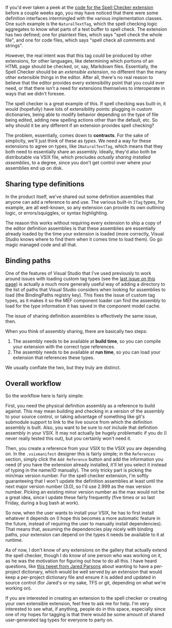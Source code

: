 <!-- Extending extensions -->

If you'd ever taken a peek at the [code for the Spell Checker extension](http://github.com/noahric/spellchecker) before a couple weeks ago, you may have noticed that there were some definition interfaces intermingled with the various implementation classes.  One such example is the `NaturalTextTag`, which the spell checking logic aggregates to know what parts of a text buffer to spell check.  The extension has two defined; one for plaintext files, which says "spell check the whole file", and one for code files, which says "spell check all comments and strings".

However, the real intent was that this tag could be produced by other extensions, for other languages, like determining which portions of an HTML page should be checked, or, say, Markdown files.  Essentially, the Spell Checker should be an *extensible extension*, no different than the many other extensible things in the editor.  After all, there's no real reason to believe that the editor provides every extensibility point that you could ever need, or that there isn't a need for extensions themselves to interoperate in ways that we didn't foresee.

The spell checker is a great example of this.  If spell checking was built-in, it would (hopefully) have lots of extensibility points: plugging in custom dictionaries, being able to modify behavior depending on the type of file being edited, adding new spelling actions other than the default, etc.  So why should it be any different if an extension provides spell checking?

The problem, essentially, comes down to **contracts**.  For the sake of simplicity, we'll just think of these as *types*.  We need a way for these extensions to agree on types, like `INaturalTextTag`, which means that they both need to essentially share an assembly.  Ideally, they'd also both be distributable via VSIX file, which precludes *actually sharing installed assemblies*, to a degree, since you don't get control over where your assemblies end up on disk. 

## Sharing type definitions

In the product itself, we've shared out some definition assemblies that anyone can add a reference to and use.  The various built-in `ITag` types, for example, are all well-known, so any extension can provide its own outlining logic, or errors/squiggles, or syntax highlighting.

The reason this works without requiring every extension to ship a copy of the editor definition assemblies is that these assemblies are essentially already loaded by the time your extension is loaded (more correctly, Visual Studio knows where to find them when it comes time to load them).  Go go magic managed code and all that.

## Binding paths

One of the features of Visual Studio that I've used previously to work around issues with loading custom tag types (see the [last issue on this page](http://blogs.msdn.com/vsxteam/archive/2009/10/15/visual-studio-2010-sdk-beta-2-readme.aspx)) is actually a much more generally useful way of adding a directory to the list of paths that Visual Studio considers when looking for assemblies to load (the BindingPaths registry key).  This fixes the issue of custom tag types, as it makes it so the MEF component loader can find the assembly to load for the type information it has saved in the component model cache.

The issue of sharing definition assemblies is effectively the same issue, then.

When you think of assembly sharing, there are basically two steps:

 1. The assembly needs to be available at **build time**, so you can compile your extension with the correct type references.
 1. The assembly needs to be available at **run time**, so you can load your extension that references these types.

We usually conflate the two, but they truly are distinct.

## Overall workflow

So the workflow here is fairly simple:

First, you need the physical definition assembly as a reference to build against.  This may mean building and checking in a version of the assembly to your source control, or taking advantage of something like git's submodule support to link to the live source from which the definition assembly is built.  Also, you want to be sure to *not* include that definition assembly in your VSIX.  It may not actually be hugely problematic if you do (I never really tested this out), but you certainly won't need it.

Then, you create a reference from your VSIX to the VSIX you are depending on.  In the `.vsixmanifest` designer this is fairly simple; in the `References` section, simply click the `Add Reference` button and add the information you need (if you have the extension already installed, it'll let you select it instead of typing in the name/ID manually).  The only tricky part is picking the min/max version number.  For the spell checker extension, I'm softly guaranteeing that I won't update the definition assemblies at least until the next major version number (3.0), so I'd use 2.999 as the max version number.  Picking an existing minor version number as the max would not be a great idea, since I update these fairly frequently (five times or so last Friday, during a bug bash at work).

So now, when the user wants to install your VSIX, he has to first install whatever it depends on (I hope this becomes a more automatic feature in the future, instead of requiring the user to manually install dependencies).  That means that, assuming the dependencies play nicely with binding paths, your extension can depend on the types it needs be available to it at runtime.

As of now, I don't know of any extensions on the gallery that actually extend the spell checker, though I do know of one person who was working on it, as he was the motivation for figuring out how to do all this.  I have heard questions, like [this tweet from Jared Parsons](http://twitter.com/jaredpar/status/12355942774) about wanting to have a per-project dictionary, which would be well served by an extension that would keep a per-project dictionary file and ensure it is added and updated in source control (for Jared's or my sake, TFS or git, depending on what we're working on).

If you are interested in creating an extension to the spell checker or creating your own extensible extension, feel free to ask me for help.  I'm very interested to see what, if anything, people do in this space, especially since one of my hopes for tagging is that there would be some amount of shared user-generated tag types for everyone to party on.